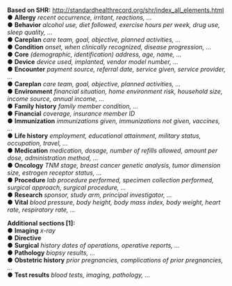 **Based on SHR:** http://standardhealthrecord.org/shr/index_all_elements.html<br>
● **Allergy** _recent occurrence, irritant, reactions, ..._ <br>
● **Behavior** _alcohol use, diet followed, exercise hours per week, drug use, sleep quality, …_ <br>
● **Careplan** _care team, goal, objective, planned activities, ..._ <br>
● **Condition** _onset, when clinically recognized, disease progression, …_<br>
● **Core** _(demographic, identification) address, age, name, ..._<br>
● **Device** _device used, implanted, vendor model number, ..._<br>
● **Encounter** _payment source, referral date, service given, service provider, ..._<br>
● **Careplan** _care team, goal, objective, planned activities, ..._<br>
● **Environment** _financial situation, home environment risk, household size, income source,
annual income, ..._<br>
● **Family history** _family member condition, ..._<br>
● **Financial** _coverage, insurance member ID_<br>
● **Immunization** _immunizations given, immunizations not given, vaccines, …_<br>
● **Life history** _employment, educational attainment, military status, occupation, travel, ..._<br>
● **Medication** _medication, dosage, number of refills allowed, amount per dose,
administration method, ..._<br>
● **Oncology** _TNM stage, breast cancer genetic analysis, tumor dimension size, estrogen
receptor status, ..._<br>
● **Procedure** _lab procedure performed, specimen collection performed, surgical approach,
surgical procedure, ..._<br>
● **Research** _sponsor, study arm, principal investigator, …_<br>
● **Vital** _blood pressure, body height, body mass index, body weight, heart rate, respiratory
rate, ..._<br>

**Additional sections [1]:**<br>
● **Imaging** _x-ray_<br>
● **Directive**<br>
● **Surgical** _history dates of operations, operative reports, …_<br>
● **Pathology** _biopsy results, ..._<br>
● **Obstetric history** _prior pregnancies, complications of prior pregnancies, ..._<br>
● **Test results** _blood tests, imaging, pathology, …_
